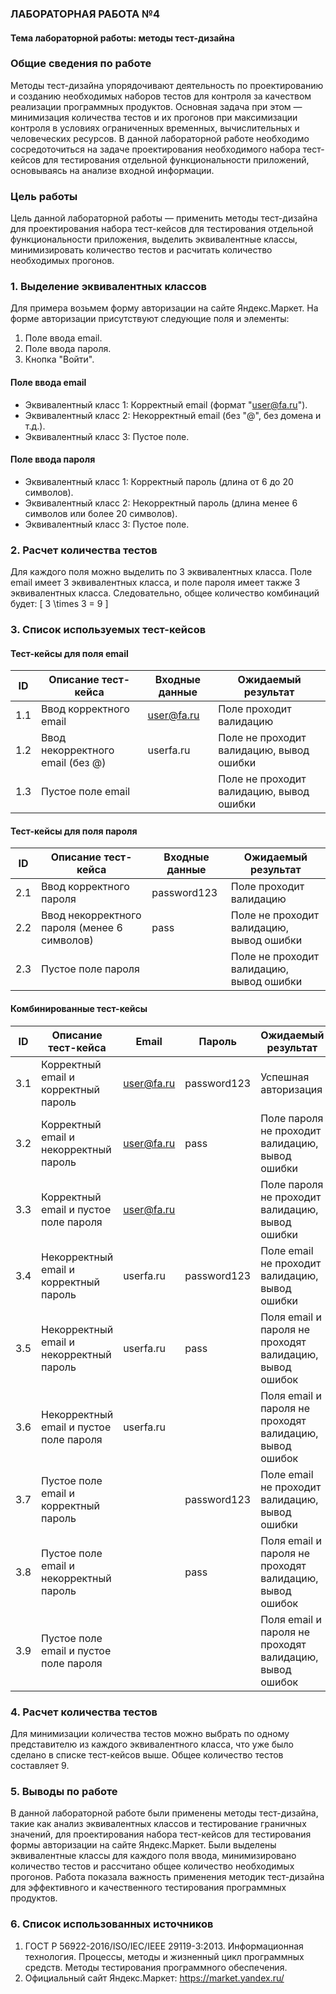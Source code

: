### ЛАБОРАТОРНАЯ РАБОТА №4

#### Тема лабораторной работы: методы тест-дизайна

### Общие сведения по работе

Методы тест-дизайна упорядочивают деятельность по проектированию и созданию необходимых наборов тестов для контроля за качеством реализации программных продуктов. Основная задача при этом — минимизация количества тестов и их прогонов при максимизации контроля в условиях ограниченных временных, вычислительных и человеческих ресурсов. В данной лабораторной работе необходимо сосредоточиться на задаче проектирования необходимого набора тест-кейсов для тестирования отдельной функциональности приложений, основываясь на анализе входной информации.

### Цель работы

Цель данной лабораторной работы — применить методы тест-дизайна для проектирования набора тест-кейсов для тестирования отдельной функциональности приложения, выделить эквивалентные классы, минимизировать количество тестов и расчитать количество необходимых прогонов.

### 1. Выделение эквивалентных классов

Для примера возьмем форму авторизации на сайте Яндекс.Маркет. На форме авторизации присутствуют следующие поля и элементы:
1. Поле ввода email.
2. Поле ввода пароля.
3. Кнопка "Войти".

#### Поле ввода email
- Эквивалентный класс 1: Корректный email (формат "user@fa.ru").
- Эквивалентный класс 2: Некорректный email (без "@", без домена и т.д.).
- Эквивалентный класс 3: Пустое поле.

#### Поле ввода пароля
- Эквивалентный класс 1: Корректный пароль (длина от 6 до 20 символов).
- Эквивалентный класс 2: Некорректный пароль (длина менее 6 символов или более 20 символов).
- Эквивалентный класс 3: Пустое поле.

### 2. Расчет количества тестов

Для каждого поля можно выделить по 3 эквивалентных класса. Поле email имеет 3 эквивалентных класса, и поле пароля имеет также 3 эквивалентных класса. Следовательно, общее количество комбинаций будет:
\[ 3 \times 3 = 9 \]

### 3. Список используемых тест-кейсов

#### Тест-кейсы для поля email

| ID  | Описание тест-кейса                   | Входные данные        | Ожидаемый результат                         |
|-----|---------------------------------------|-----------------------|--------------------------------------------|
| 1.1 | Ввод корректного email                | user@fa.ru      | Поле проходит валидацию                    |
| 1.2 | Ввод некорректного email (без @)      | userfa.ru       | Поле не проходит валидацию, вывод ошибки   |
| 1.3 | Пустое поле email                     |                       | Поле не проходит валидацию, вывод ошибки   |

#### Тест-кейсы для поля пароля

| ID  | Описание тест-кейса                   | Входные данные        | Ожидаемый результат                         |
|-----|---------------------------------------|-----------------------|--------------------------------------------|
| 2.1 | Ввод корректного пароля               | password123           | Поле проходит валидацию                    |
| 2.2 | Ввод некорректного пароля (менее 6 символов) | pass                 | Поле не проходит валидацию, вывод ошибки   |
| 2.3 | Пустое поле пароля                    |                       | Поле не проходит валидацию, вывод ошибки   |

#### Комбинированные тест-кейсы

| ID  | Описание тест-кейса                                      | Email               | Пароль            | Ожидаемый результат                            |
|-----|----------------------------------------------------------|---------------------|-------------------|-----------------------------------------------|
| 3.1 | Корректный email и корректный пароль                     | user@fa.ru     | password123       | Успешная авторизация                          |
| 3.2 | Корректный email и некорректный пароль                   | user@fa.ru     | pass              | Поле пароля не проходит валидацию, вывод ошибки|
| 3.3 | Корректный email и пустое поле пароля                    | user@fa.ru     |                   | Поле пароля не проходит валидацию, вывод ошибки|
| 3.4 | Некорректный email и корректный пароль                   | userfa.ru     | password123       | Поле email не проходит валидацию, вывод ошибки|
| 3.5 | Некорректный email и некорректный пароль                 | userfa.ru     | pass              | Поля email и пароля не проходят валидацию, вывод ошибок |
| 3.6 | Некорректный email и пустое поле пароля                  | userfa.ru    |                   | Поля email и пароля не проходят валидацию, вывод ошибок |
| 3.7 | Пустое поле email и корректный пароль                    |                     | password123       | Поле email не проходит валидацию, вывод ошибки|
| 3.8 | Пустое поле email и некорректный пароль                  |                     | pass              | Поля email и пароля не проходят валидацию, вывод ошибок |
| 3.9 | Пустое поле email и пустое поле пароля                   |                     |                   | Поля email и пароля не проходят валидацию, вывод ошибок |

### 4. Расчет количества тестов

Для минимизации количества тестов можно выбрать по одному представителю из каждого эквивалентного класса, что уже было сделано в списке тест-кейсов выше. Общее количество тестов составляет 9.

### 5. Выводы по работе

В данной лабораторной работе были применены методы тест-дизайна, такие как анализ эквивалентных классов и тестирование граничных значений, для проектирования набора тест-кейсов для тестирования формы авторизации на сайте Яндекс.Маркет. Были выделены эквивалентные классы для каждого поля ввода, минимизировано количество тестов и рассчитано общее количество необходимых прогонов. Работа показала важность применения методик тест-дизайна для эффективного и качественного тестирования программных продуктов.

### 6. Список использованных источников

1. ГОСТ Р 56922-2016/ISO/IEC/IEEE 29119-3:2013. Информационная технология. Процессы, методы и жизненный цикл программных средств. Методы тестирования программного обеспечения.
2. Официальный сайт Яндекс.Маркет: https://market.yandex.ru/

